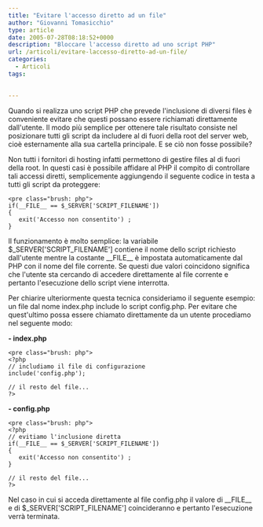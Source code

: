 ```yaml
---
title: "Evitare l'accesso diretto ad un file"
author: "Giovanni Tomasicchio"
type: article
date: 2005-07-28T08:18:52+0000
description: "Bloccare l'accesso diretto ad uno script PHP"
url: /articoli/evitare-laccesso-diretto-ad-un-file/
categories:
  - Articoli
tags:

  
---
```

 Quando si realizza uno script PHP che prevede l'inclusione di diversi files è conveniente evitare che questi possano essere richiamati direttamente dall'utente. Il modo più semplice per ottenere tale risultato consiste nel posizionare tutti gli script da includere al di fuori della root del server web, cioè esternamente alla sua cartella principale. E se ciò non fosse possibile?

 Non tutti i fornitori di hosting infatti permettono di gestire files al di fuori della root. In questi casi è possibile affidare al PHP il compito di controllare tali accessi diretti, semplicemente aggiungendo il seguente codice in testa a tutti gli script da proteggere:

 ```
<pre class="brush: php">
if(__FILE__ == $_SERVER['SCRIPT_FILENAME'])
{
    exit('Accesso non consentito') ;
}
```

 Il funzionamento è molto semplice: la variabile $\_SERVER\['SCRIPT\_FILENAME'\] contiene il nome dello script richiesto dall'utente mentre la costante \_\_FILE\_\_ è impostata automaticamente dal PHP con il nome del file corrente. Se questi due valori coincidono significa che l'utente sta cercando di accedere direttamente al file corrente e pertanto l'esecuzione dello script viene interrotta.

 Per chiarire ulteriormente questa tecnica consideriamo il seguente esempio: un file dal nome index.php include lo script config.php. Per evitare che quest'ultimo possa essere chiamato direttamente da un utente procediamo nel seguente modo:

 **- index.php**

 ```
<pre class="brush: php">
<?php
// includiamo il file di configurazione
include('config.php');

// il resto del file...
?>
```

 **- config.php**

 ```
<pre class="brush: php">
<?php
// evitiamo l'inclusione diretta
if(__FILE__ == $_SERVER['SCRIPT_FILENAME'])
{
    exit('Accesso non consentito') ;
}

// il resto del file...
?>
```

 Nel caso in cui si acceda direttamente al file config.php il valore di \_\_FILE\_\_ e di $\_SERVER\['SCRIPT\_FILENAME'\] coincideranno e pertanto l'esecuzione verrà terminata.